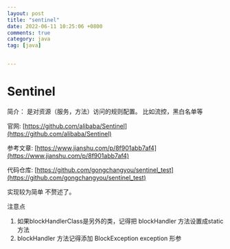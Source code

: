 ```yaml
---
layout: post
title: "sentinel"
date: 2022-06-11 10:25:06 +0800
comments: true
category: java
tag: [java]


---
```


# Sentinel

简介： 是对资源（服务，方法）访问的规则配置。 比如流控，黑白名单等



官网: [https://github.com/alibaba/Sentinel](https://github.com/alibaba/Sentinel)

参考文章: [https://www.jianshu.com/p/8f901abb7af4](https://www.jianshu.com/p/8f901abb7af4)

代码仓库: [https://github.com/gongchangyou/sentinel_test](https://github.com/gongchangyou/sentinel_test)



实现较为简单 不赘述了。

注意点

1. 如果blockHandlerClass是另外的类，记得把 blockHandler 方法设置成static 方法
2. blockHandler 方法记得添加 BlockException exception 形参
